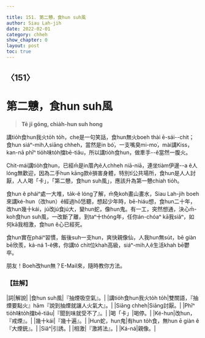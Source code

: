 ```yaml
---

title: 151. 第二戇，食hun suh風
author: Siau Lah-jih
date: 2022-02-01
category: chheh
show_chapter: 0
layout: post
toc: true
---
```

  
## 〈151〉
# 第二戇，食hun suh風
>**Tē jī gōng, chia̍h-hun suh hong**
 
講tio̍h食hun我火to̍h to̍h，che是一句笑話，食hun無火boeh thài ē-sái--chit；食hun siáⁿ-mih人siāng chheh，當然是in bó͘，一支嘴臭mi-mo͘，mài講Kiss，kan-nā phīⁿ tio̍h味to̍h擋bē-tiâu，所以講tio̍h食hun，做牽手--ê當然一腹火。

Chit-mái講tio̍h食hun，已經m̄是in厝內ê人chheh niā-niā，連坐tiàm伊邊--a ê人lóng無歡迎，因為二手hun kāng款ē損害身體，特別tī公共場所，食hun是人人討厭，人人喝「卡」，「第二戇，食hun suh風」，應該升為第一戇chiah tio̍h。

食hun ê pháiⁿ處一大堆，ta̍k-ê lóng了解，m̄免koh畫山畫水，Siau Lah-jih boeh來講ké-hun（改hun）ê經過hō͘恁聽，想起少年時，bē-hiáu想，食hun二十年，改hun幾十kái，jú改jú食jú大，變hun蛇，像hun鬼。有一工，突然想通，決心m̄-koh食hun suh風，一改斷了離，到taⁿ十thóng年，任你án-chóaⁿ kā我siâⁿ，如何kā我相激，食hun ê心已經死。

食hun實在pháiⁿ習慣，飯後suh一支hun，爽快親像仙，人我hun無su̍t，bē giàn bē欣羨，ká-ná 1-ê佛，你講tó chi̍t位khah高級，siáⁿ-mih人ê生活khah bē鬱卒。

朋友！Boeh改hun無？E-Mail來，隨時教你方法。

### 【註解】

|詞|解說|
|食hun suh風|『抽煙吸空氣』。|
|講tio̍h食hun我火to̍h to̍h|雙關語，『抽煙要點火』hām『說到抽煙就讓人火氣大』。|
|Siāng chheh|Siāng討厭。|
|Phīⁿ tio̍h味to̍h擋bē-tiâu|『聞到味就受不了』。|
|喝「卡」|喝停。|
|Ké-hun|改hun，『戒煙』。|
|幾十kái|『幾十遍』。|
|Hun蛇，hun鬼|有hun to̍h食，無hun ē giàn ê『大煙銃』。|
|Siâⁿ|引誘。|
|相激|『激將法』。|
|Ká-ná|親像。|


